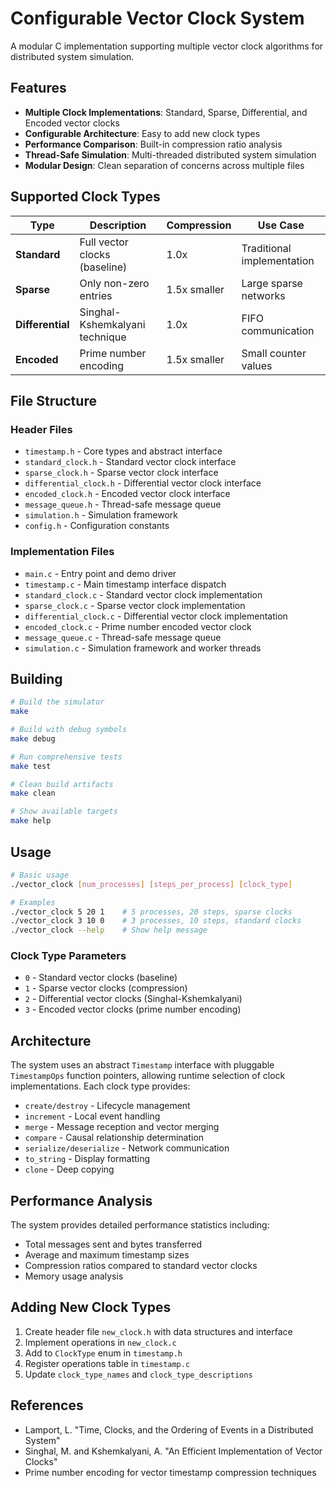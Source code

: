 # Configurable Vector Clock System

A modular C implementation supporting multiple vector clock algorithms for distributed system simulation.

## Features

- **Multiple Clock Implementations**: Standard, Sparse, Differential, and Encoded vector clocks
- **Configurable Architecture**: Easy to add new clock types
- **Performance Comparison**: Built-in compression ratio analysis
- **Thread-Safe Simulation**: Multi-threaded distributed system simulation
- **Modular Design**: Clean separation of concerns across multiple files

## Supported Clock Types

| Type | Description | Compression | Use Case |
|------|-------------|-------------|----------|
| **Standard** | Full vector clocks (baseline) | 1.0x | Traditional implementation |
| **Sparse** | Only non-zero entries | 1.5x smaller | Large sparse networks |
| **Differential** | Singhal-Kshemkalyani technique | 1.0x | FIFO communication |
| **Encoded** | Prime number encoding | 1.5x smaller | Small counter values |

## File Structure

### Header Files
- `timestamp.h` - Core types and abstract interface
- `standard_clock.h` - Standard vector clock interface
- `sparse_clock.h` - Sparse vector clock interface  
- `differential_clock.h` - Differential vector clock interface
- `encoded_clock.h` - Encoded vector clock interface
- `message_queue.h` - Thread-safe message queue
- `simulation.h` - Simulation framework
- `config.h` - Configuration constants

### Implementation Files
- `main.c` - Entry point and demo driver
- `timestamp.c` - Main timestamp interface dispatch
- `standard_clock.c` - Standard vector clock implementation
- `sparse_clock.c` - Sparse vector clock implementation
- `differential_clock.c` - Differential vector clock implementation
- `encoded_clock.c` - Prime number encoded vector clock
- `message_queue.c` - Thread-safe message queue
- `simulation.c` - Simulation framework and worker threads

## Building

```bash
# Build the simulator
make

# Build with debug symbols
make debug

# Run comprehensive tests
make test

# Clean build artifacts
make clean

# Show available targets
make help
```

## Usage

```bash
# Basic usage
./vector_clock [num_processes] [steps_per_process] [clock_type]

# Examples
./vector_clock 5 20 1    # 5 processes, 20 steps, sparse clocks
./vector_clock 3 10 0    # 3 processes, 10 steps, standard clocks
./vector_clock --help    # Show help message
```

### Clock Type Parameters
- `0` - Standard vector clocks (baseline)
- `1` - Sparse vector clocks (compression)
- `2` - Differential vector clocks (Singhal-Kshemkalyani) 
- `3` - Encoded vector clocks (prime number encoding)

## Architecture

The system uses an abstract `Timestamp` interface with pluggable `TimestampOps` function pointers, allowing runtime selection of clock implementations. Each clock type provides:

- `create/destroy` - Lifecycle management
- `increment` - Local event handling  
- `merge` - Message reception and vector merging
- `compare` - Causal relationship determination
- `serialize/deserialize` - Network communication
- `to_string` - Display formatting
- `clone` - Deep copying

## Performance Analysis

The system provides detailed performance statistics including:
- Total messages sent and bytes transferred
- Average and maximum timestamp sizes
- Compression ratios compared to standard vector clocks
- Memory usage analysis

## Adding New Clock Types

1. Create header file `new_clock.h` with data structures and interface
2. Implement operations in `new_clock.c`
3. Add to `ClockType` enum in `timestamp.h`
4. Register operations table in `timestamp.c`
5. Update `clock_type_names` and `clock_type_descriptions`

## References

- Lamport, L. "Time, Clocks, and the Ordering of Events in a Distributed System"
- Singhal, M. and Kshemkalyani, A. "An Efficient Implementation of Vector Clocks"
- Prime number encoding for vector timestamp compression techniques
